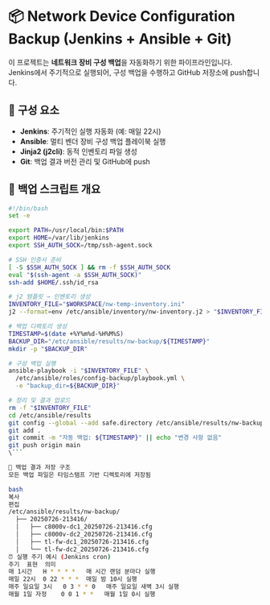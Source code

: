 # 📦 Network Device Configuration Backup (Jenkins + Ansible + Git)

이 프로젝트는 **네트워크 장비 구성 백업**을 자동화하기 위한 파이프라인입니다.  
Jenkins에서 주기적으로 실행되어, 구성 백업을 수행하고 GitHub 저장소에 push합니다.

## 🔧 구성 요소

- **Jenkins**: 주기적인 실행 자동화 (예: 매일 22시)
- **Ansible**: 멀티 벤더 장비 구성 백업 플레이북 실행
- **Jinja2 (j2cli)**: 동적 인벤토리 파일 생성
- **Git**: 백업 결과 버전 관리 및 GitHub에 push

## 🧩 백업 스크립트 개요

```bash
#!/bin/bash
set -e

export PATH=/usr/local/bin:$PATH
export HOME=/var/lib/jenkins
export SSH_AUTH_SOCK=/tmp/ssh-agent.sock

# SSH 인증서 준비
[ -S $SSH_AUTH_SOCK ] && rm -f $SSH_AUTH_SOCK
eval "$(ssh-agent -a $SSH_AUTH_SOCK)"
ssh-add $HOME/.ssh/id_rsa

# j2 템플릿 → 인벤토리 생성
INVENTORY_FILE="$WORKSPACE/nw-temp-inventory.ini"
j2 --format=env /etc/ansible/inventory/nw-inventory.j2 > "$INVENTORY_FILE"

# 백업 디렉토리 생성
TIMESTAMP=$(date +%Y%m%d-%H%M%S)
BACKUP_DIR="/etc/ansible/results/nw-backup/${TIMESTAMP}"
mkdir -p "$BACKUP_DIR"

# 구성 백업 실행
ansible-playbook -i "$INVENTORY_FILE" \
  /etc/ansible/roles/config-backup/playbook.yml \
  -e "backup_dir=${BACKUP_DIR}"

# 정리 및 결과 업로드
rm -f "$INVENTORY_FILE"
cd /etc/ansible/results
git config --global --add safe.directory /etc/ansible/results/nw-backup
git add .
git commit -m "자동 백업: ${TIMESTAMP}" || echo "변경 사항 없음"
git push origin main
\```

📁 백업 결과 저장 구조
모든 백업 파일은 타임스탬프 기반 디렉토리에 저장됨

bash
복사
편집
/etc/ansible/results/nw-backup/
  ├── 20250726-213416/
  │   ├── c8000v-dc1_20250726-213416.cfg
  │   ├── c8000v-dc2_20250726-213416.cfg
  │   ├── tl-fw-dc1_20250726-213416.cfg
  │   └── tl-fw-dc2_20250726-213416.cfg
⏰ 실행 주기 예시 (Jenkins cron)
주기	표현	의미
매 1시간	H * * * *	매 시간 랜덤 분마다 실행
매일 22시	0 22 * * *	매일 밤 10시 실행
매주 일요일 3시	0 3 * * 0	매주 일요일 새벽 3시 실행
매월 1일 자정	0 0 1 * *	매월 1일 0시 실행
